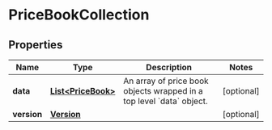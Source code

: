 
# PriceBookCollection

## Properties
Name | Type | Description | Notes
------------ | ------------- | ------------- | -------------
**data** | [**List&lt;PriceBook&gt;**](PriceBook.md) | An array of price book objects wrapped in a top level &#x60;data&#x60; object. |  [optional]
**version** | [**Version**](Version.md) |  |  [optional]



